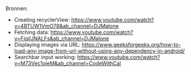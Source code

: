 Bronnen:
 - Creating recyclerView: https://www.youtube.com/watch?v=4BTUW1VmO78&ab_channel=DJMalone
 - Fetching data: https://www.youtube.com/watch?v=FiqiIJNALFs&ab_channel=DJMalone
 - Displaying images via URL: https://www.geeksforgeeks.org/how-to-load-any-image-from-url-without-using-any-dependency-in-android/
 - Searchbar input working: https://www.youtube.com/watch?v=M73Vec1oieM&ab_channel=CodeWithCal 
  
